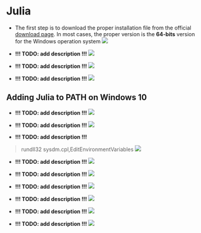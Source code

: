 # Julia

- The first step is to download the proper installation file from the official [download page](https://julialang.org/downloads/). In most cases, the proper version is the **64-bits** version for the Windows operation system
![](juliainstall_1.png)

- **!!! TODO: add description !!!**
![](juliainstall_2.png)

- **!!! TODO: add description !!!**
![](juliainstall_3.png)

- **!!! TODO: add description !!!**
![](juliainstall_4.png)

## Adding Julia to PATH on Windows 10

- **!!! TODO: add description !!!**
![](juliapath_1.png)

- **!!! TODO: add description !!!**
![](juliapath_2.png)

- **!!! TODO: add description !!!**
> rundll32 sysdm.cpl,EditEnvironmentVariables
![](juliapath_3.png)

- **!!! TODO: add description !!!**
![](juliapath_4.png)

- **!!! TODO: add description !!!**
![](juliapath_5.png)

- **!!! TODO: add description !!!**
![](juliapath_6.png)

- **!!! TODO: add description !!!**
![](juliapath_7.png)

- **!!! TODO: add description !!!**
![](juliapath_8.png)

- **!!! TODO: add description !!!**
![](juliapath_9.png)
